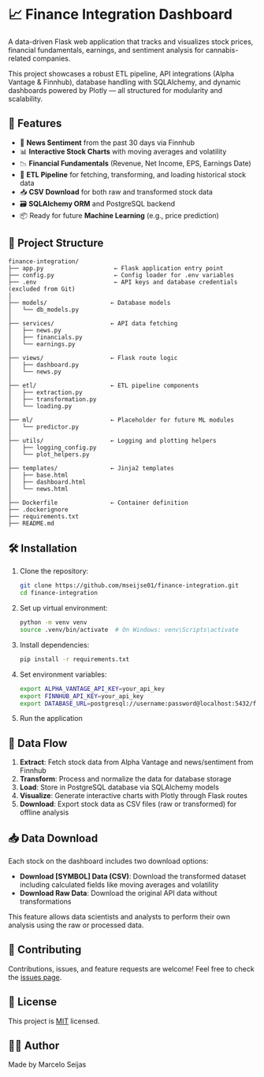 # 📈 Finance Integration Dashboard

A data-driven Flask web application that tracks and visualizes stock prices, financial fundamentals, earnings, and sentiment analysis for cannabis-related companies.

This project showcases a robust ETL pipeline, API integrations (Alpha Vantage & Finnhub), database handling with SQLAlchemy, and dynamic dashboards powered by Plotly — all structured for modularity and scalability.

## 🚀 Features

- 📰 **News Sentiment** from the past 30 days via Finnhub
- 📊 **Interactive Stock Charts** with moving averages and volatility
- 📉 **Financial Fundamentals** (Revenue, Net Income, EPS, Earnings Date)
- 🔁 **ETL Pipeline** for fetching, transforming, and loading historical stock data
- 📥 **CSV Download** for both raw and transformed stock data
- 🗃️ **SQLAlchemy ORM** and PostgreSQL backend
- 📦 Ready for future **Machine Learning** (e.g., price prediction)

## 🧱 Project Structure

```
finance-integration/
├── app.py                    ← Flask application entry point
├── config.py                 ← Config loader for .env variables
├── .env                      ← API keys and database credentials (excluded from Git)
│
├── models/                  ← Database models
│   └── db_models.py
│
├── services/                ← API data fetching
│   ├── news.py
│   ├── financials.py
│   └── earnings.py
│
├── views/                   ← Flask route logic
│   ├── dashboard.py
│   └── news.py
│
├── etl/                     ← ETL pipeline components
│   ├── extraction.py
│   ├── transformation.py
│   └── loading.py
│
├── ml/                      ← Placeholder for future ML modules
│   └── predictor.py
│
├── utils/                   ← Logging and plotting helpers
│   ├── logging_config.py
│   └── plot_helpers.py
│
├── templates/               ← Jinja2 templates
│   ├── base.html
│   ├── dashboard.html
│   └── news.html
│
├── Dockerfile               ← Container definition
├── .dockerignore
├── requirements.txt
├── README.md
```

## 🛠️ Installation

1. Clone the repository:
    ```bash
    git clone https://github.com/mseijse01/finance-integration.git
    cd finance-integration
    ```

2. Set up virtual environment:
    ```bash
    python -m venv venv
    source .venv/bin/activate  # On Windows: venv\Scripts\activate
    ```

3. Install dependencies:
    ```bash
    pip install -r requirements.txt
    ```

4. Set environment variables:
    ```bash
    export ALPHA_VANTAGE_API_KEY=your_api_key
    export FINNHUB_API_KEY=your_api_key
    export DATABASE_URL=postgresql://username:password@localhost:5432/finance_db
    ```

5. Run the application

## 🔄 Data Flow

1. **Extract**: Fetch stock data from Alpha Vantage and news/sentiment from Finnhub
2. **Transform**: Process and normalize the data for database storage
3. **Load**: Store in PostgreSQL database via SQLAlchemy models
4. **Visualize**: Generate interactive charts with Plotly through Flask routes
5. **Download**: Export stock data as CSV files (raw or transformed) for offline analysis

## 📥 Data Download

Each stock on the dashboard includes two download options:

- **Download [SYMBOL] Data (CSV)**: Download the transformed dataset including calculated fields like moving averages and volatility
- **Download Raw Data**: Download the original API data without transformations

This feature allows data scientists and analysts to perform their own analysis using the raw or processed data.

## 🤝 Contributing

Contributions, issues, and feature requests are welcome! Feel free to check the [issues page](https://github.com/mseijse01/finance-integration/issues).

## 📝 License

This project is [MIT](LICENSE) licensed.

## 🙋‍♂️ Author

Made by Marcelo Seijas
